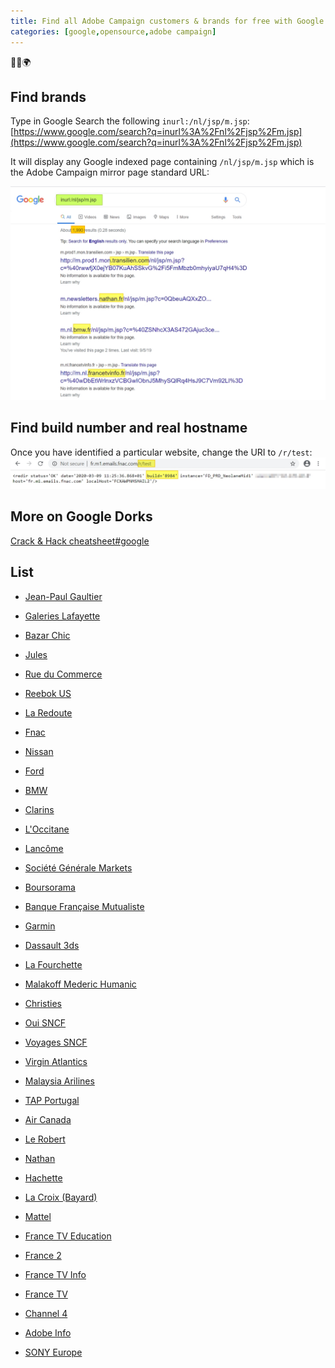 ```yaml
---
title: Find all Adobe Campaign customers & brands for free with Google
categories: [google,opensource,adobe campaign]
---
```


<p class="text-center">🐍👑🌍</p>
<!--more-->

## Find brands
Type in Google Search the following `inurl:/nl/jsp/m.jsp`:
[https://www.google.com/search?q=inurl%3A%2Fnl%2Fjsp%2Fm.jsp](https://www.google.com/search?q=inurl%3A%2Fnl%2Fjsp%2Fm.jsp)

It will display any Google indexed page containing `/nl/jsp/m.jsp` which is the Adobe Campaign mirror page standard URL:

![todo](/assets/images/2020/adobe-campaign-google-dorks-search.jpg)

## Find build number and real hostname
Once you have identified a particular website, change the URI to `/r/test`:
![todo](/assets/images/2020/adobe-campaign-google-dorks-r-test-build-number.jpg)

## More on Google Dorks
[Crack & Hack cheatsheet#google](https://blog.floriancourgey.com/2018/12/crack-and-hack-cheatsheet#google)

## List
- [Jean-Paul Gaultier](http://t.crm.jeanpaulgaultier.com/r/test)
- [Galeries Lafayette](http://m.news.galerieslafayette.com/r/test)
- [Bazar Chic](http://m.communication.bazarchic.com/r/test)
- [Jules](http://m.emailing.jules.com/r/test)
- [Rue du Commerce](http://neotr.rueducommerce.fr/r/test)
- [Reebok US](http://m1.reebokus-news.reebok.com/r/test)
- [La Redoute](http://m.news.laredoute.ch/r/test)
- [Fnac](http://fr.m1.emails.fnac.com/r/test)

- [Nissan](http://m.cj.nissan.co.jp/r/test)
- [Ford](http://m1.euemail.ford.com/r/test)
- [BMW](http://m.updates.bmw.co.uk/r/test)

- [Clarins](http://m.enews.clarins.com/r/test)
- [L'Occitane](http://mid-m.contact.loccitane.com/r/test)
- [Lancôme](http://m.fr.newsletters.lancome.com/r/test)

- [Société Générale Markets](http://www.sgmarkets.com/r/test)
- [Boursorama](http://neomc-m5.boursorama.com/r/test)
- [Banque Française Mutualiste](http://m.offres.bfm.fr/r/test)


- [Garmin](http://m.email.garmin.com/r/test)
- [Dassault 3ds](http://emailing.3ds.com/r/test)

- [La Fourchette](http://m.email.lafourchette.com/r/test)
- [Malakoff Mederic Humanic](http://m.communication.malakoffmederic-humanis.com/r/test)
- [Christies](http://m.emails.christies.com/r/test)

- [Oui SNCF](https://m.newsletter.oui.sncf/r/test)
- [Voyages SNCF](http://m.newsletter.voyages-sncf.com/r/test)
- [Virgin Atlantics](https://m.emails.virginatlantic.com/r/test)
- [Malaysia Arilines](http://t.email.malaysiaairlines.com/r/test)
- [TAP Portugal](http://t.mkt.flytap.com/r/test)
- [Air Canada](http://m.mail.aircanada.com/r/test)


- [Le Robert](http://m6.newsletters.lerobert.com/r/test)
- [Nathan](http://m.newsletters.nathan.fr/r/test)
- [Hachette](http://t.e.hachette-education.fr/r/test)

- [La Croix (Bayard)](http://t.email.la-croix.com/r/test)
- [Mattel](http://m.e.mattel.com/r/test)
- [France TV Education](http://m.nl.francetveducation.fr/r/test)
- [France 2](http://m.nl.france2.fr/r/test)
- [France TV Info](http://m.nl.francetvinfo.fr/r/test)
- [France TV](http://t.nl.francetv.fr/r/test)
- [Channel 4](http://t.hello.channel4.com/r/test)


- [Adobe Info](http://m.adobe-info.com/r/test)

- [SONY Europe](http://m.mail.sony-europe.com/r/test)

